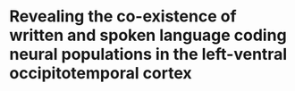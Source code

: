 # Revealing the co-existence of written and spoken language coding neural populations in the left-ventral occipitotemporal cortex
